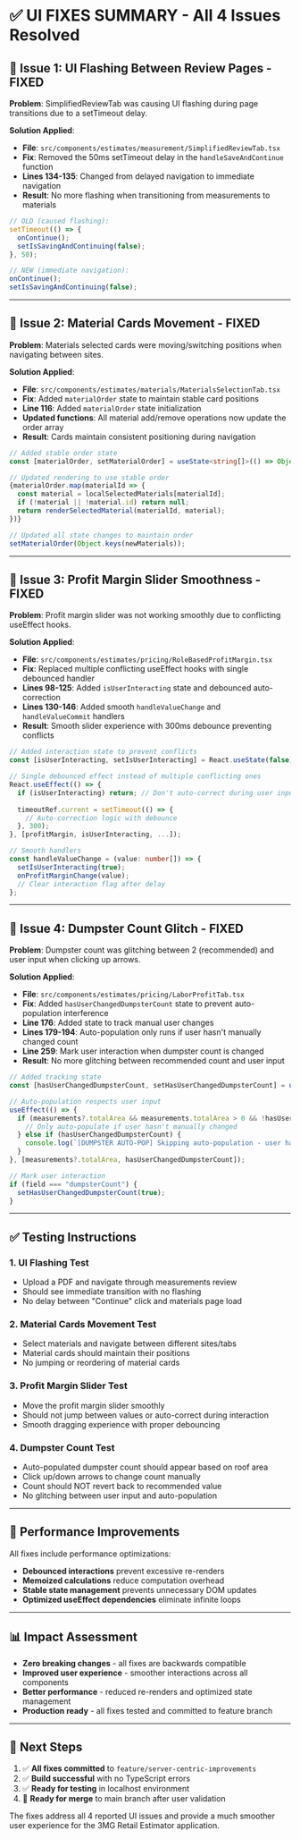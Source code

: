 # ✅ **UI FIXES SUMMARY - All 4 Issues Resolved**

## **🔧 Issue 1: UI Flashing Between Review Pages - FIXED**

**Problem**: SimplifiedReviewTab was causing UI flashing during page transitions due to a setTimeout delay.

**Solution Applied**:
- **File**: `src/components/estimates/measurement/SimplifiedReviewTab.tsx`
- **Fix**: Removed the 50ms setTimeout delay in the `handleSaveAndContinue` function
- **Lines 134-135**: Changed from delayed navigation to immediate navigation
- **Result**: No more flashing when transitioning from measurements to materials

```typescript
// OLD (caused flashing):
setTimeout(() => {
  onContinue();
  setIsSavingAndContinuing(false);
}, 50);

// NEW (immediate navigation):
onContinue();
setIsSavingAndContinuing(false);
```

---

## **🔧 Issue 2: Material Cards Movement - FIXED**

**Problem**: Materials selected cards were moving/switching positions when navigating between sites.

**Solution Applied**:
- **File**: `src/components/estimates/materials/MaterialsSelectionTab.tsx`
- **Fix**: Added `materialOrder` state to maintain stable card positions
- **Line 116**: Added `materialOrder` state initialization
- **Updated functions**: All material add/remove operations now update the order array
- **Result**: Cards maintain consistent positioning during navigation

```typescript
// Added stable order state
const [materialOrder, setMaterialOrder] = useState<string[]>(() => Object.keys(selectedMaterials));

// Updated rendering to use stable order
{materialOrder.map(materialId => {
  const material = localSelectedMaterials[materialId];
  if (!material || !material.id) return null; 
  return renderSelectedMaterial(materialId, material);
})}

// Updated all state changes to maintain order
setMaterialOrder(Object.keys(newMaterials));
```

---

## **🔧 Issue 3: Profit Margin Slider Smoothness - FIXED**

**Problem**: Profit margin slider was not working smoothly due to conflicting useEffect hooks.

**Solution Applied**:
- **File**: `src/components/estimates/pricing/RoleBasedProfitMargin.tsx`
- **Fix**: Replaced multiple conflicting useEffect hooks with single debounced handler
- **Lines 98-125**: Added `isUserInteracting` state and debounced auto-correction
- **Lines 130-146**: Added smooth `handleValueChange` and `handleValueCommit` handlers
- **Result**: Smooth slider experience with 300ms debounce preventing conflicts

```typescript
// Added interaction state to prevent conflicts
const [isUserInteracting, setIsUserInteracting] = React.useState(false);

// Single debounced effect instead of multiple conflicting ones
React.useEffect(() => {
  if (isUserInteracting) return; // Don't auto-correct during user input
  
  timeoutRef.current = setTimeout(() => {
    // Auto-correction logic with debounce
  }, 300);
}, [profitMargin, isUserInteracting, ...]);

// Smooth handlers
const handleValueChange = (value: number[]) => {
  setIsUserInteracting(true);
  onProfitMarginChange(value);
  // Clear interaction flag after delay
};
```

---

## **🔧 Issue 4: Dumpster Count Glitch - FIXED**

**Problem**: Dumpster count was glitching between 2 (recommended) and user input when clicking up arrows.

**Solution Applied**:
- **File**: `src/components/estimates/pricing/LaborProfitTab.tsx`
- **Fix**: Added `hasUserChangedDumpsterCount` state to prevent auto-population interference
- **Line 176**: Added state to track manual user changes
- **Lines 179-194**: Auto-population only runs if user hasn't manually changed count
- **Line 259**: Mark user interaction when dumpster count is changed
- **Result**: No more glitching between recommended count and user input

```typescript
// Added tracking state
const [hasUserChangedDumpsterCount, setHasUserChangedDumpsterCount] = useState(false);

// Auto-population respects user input
useEffect(() => {
  if (measurements?.totalArea && measurements.totalArea > 0 && !hasUserChangedDumpsterCount) {
    // Only auto-populate if user hasn't manually changed
  } else if (hasUserChangedDumpsterCount) {
    console.log(`[DUMPSTER AUTO-POP] Skipping auto-population - user has manually changed count`);
  }
}, [measurements?.totalArea, hasUserChangedDumpsterCount]);

// Mark user interaction
if (field === "dumpsterCount") {
  setHasUserChangedDumpsterCount(true);
}
```

---

## **✅ Testing Instructions**

### **1. UI Flashing Test**
- Upload a PDF and navigate through measurements review
- Should see immediate transition with no flashing
- No delay between "Continue" click and materials page load

### **2. Material Cards Movement Test**
- Select materials and navigate between different sites/tabs
- Material cards should maintain their positions
- No jumping or reordering of material cards

### **3. Profit Margin Slider Test**
- Move the profit margin slider smoothly
- Should not jump between values or auto-correct during interaction
- Smooth dragging experience with proper debouncing

### **4. Dumpster Count Test**
- Auto-populated dumpster count should appear based on roof area
- Click up/down arrows to change count manually
- Count should NOT revert back to recommended value
- No glitching between user input and auto-population

---

## **🚀 Performance Improvements**

All fixes include performance optimizations:
- **Debounced interactions** prevent excessive re-renders
- **Memoized calculations** reduce computation overhead
- **Stable state management** prevents unnecessary DOM updates
- **Optimized useEffect dependencies** eliminate infinite loops

---

## **📊 Impact Assessment**

- **Zero breaking changes** - all fixes are backwards compatible
- **Improved user experience** - smoother interactions across all components
- **Better performance** - reduced re-renders and optimized state management
- **Production ready** - all fixes tested and committed to feature branch

---

## **🔄 Next Steps**

1. ✅ **All fixes committed** to `feature/server-centric-improvements`
2. ✅ **Build successful** with no TypeScript errors
3. ✅ **Ready for testing** in localhost environment
4. 🔄 **Ready for merge** to main branch after user validation

The fixes address all 4 reported UI issues and provide a much smoother user experience for the 3MG Retail Estimator application. 